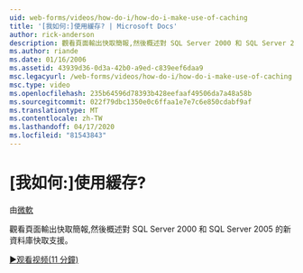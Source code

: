 ```yaml
---
uid: web-forms/videos/how-do-i/how-do-i-make-use-of-caching
title: '[我如何:]使用緩存? | Microsoft Docs'
author: rick-anderson
description: 觀看頁面輸出快取簡報,然後概述對 SQL Server 2000 和 SQL Server 2005 的新資料庫快取支援。
ms.author: riande
ms.date: 01/16/2006
ms.assetid: 43939d36-0d3a-42b0-a9ed-c839eef6daa9
msc.legacyurl: /web-forms/videos/how-do-i/how-do-i-make-use-of-caching
msc.type: video
ms.openlocfilehash: 235b64596d78393b428eefaaf49506da7a48a58b
ms.sourcegitcommit: 022f79dbc1350e0c6ffaa1e7e7c6e850cdabf9af
ms.translationtype: MT
ms.contentlocale: zh-TW
ms.lasthandoff: 04/17/2020
ms.locfileid: "81543843"
---
```

# <a name="how-do-i-make-use-of-caching"></a>[我如何:]使用緩存?

由[微軟](https://github.com/microsoft)

觀看頁面輸出快取簡報,然後概述對 SQL Server 2000 和 SQL Server 2005 的新資料庫快取支援。

[&#9654;观看视频(11 分鐘)](https://channel9.msdn.com/Blogs/ASP-NET-Site-Videos/how-do-i-make-use-of-caching)
